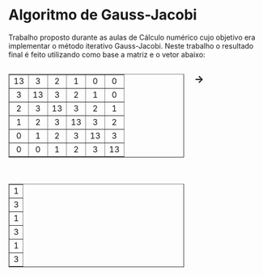 # Algoritmo de Gauss-Jacobi
Trabalho proposto durante as aulas de Cálculo numérico cujo objetivo era implementar o método iterativo Gauss-Jacobi. Neste trabalho o resultado final é feito utilizando como base a matriz e o vetor abaixo: 
<div style="display: grid; grid-template-columns: auto auto; align-items: start; gap: 20px;">

  <!-- Matrix -->
  <table border="1" style="border-collapse: collapse; text-align: center;">
    <tr>
      <td>13</td>
      <td>3</td>
      <td>2</td>
      <td>1</td>
      <td>0</td>
      <td>0</td>
    </tr>
    <tr>
      <td>3</td>
      <td>13</td>
      <td>3</td>
      <td>2</td>
      <td>1</td>
      <td>0</td>
    </tr>
    <tr>
      <td>2</td>
      <td>3</td>
      <td>13</td>
      <td>3</td>
      <td>2</td>
      <td>1</td>
    </tr>
    <tr>
        <td>1</td>
        <td>2</td>
        <td>3</td>
        <td>13</td>
        <td>3</td>
        <td>2</td>
    </tr>
    <tr>
        <td>0</td>
        <td>1</td>
        <td>2</td>
        <td>3</td>
        <td>13</td>
        <td>3</td>
    </tr>
    <tr>
        <td>0</td>
        <td>0</td>
        <td>1</td>
        <td>2</td>
        <td>3</td>
        <td>13</td>
    </tr>
  </table>

  <!-- Arrow -->
  <span style="font-size: 20px; font-weight: bold;">→</span>

  <!-- Vector -->
  <table border="1" style="border-collapse: collapse; text-align: center;">
    <tr>
      <td>1</td>
    </tr>
    <tr>
      <td>3</td>
    </tr>
    <tr>
      <td>1</td>
    </tr>
    <tr>
      <td>3</td>
    </tr>
    <tr>
      <td>1</td>
    </tr>
    <tr>
      <td>3</td>
    </tr>
  </table>

</div>


